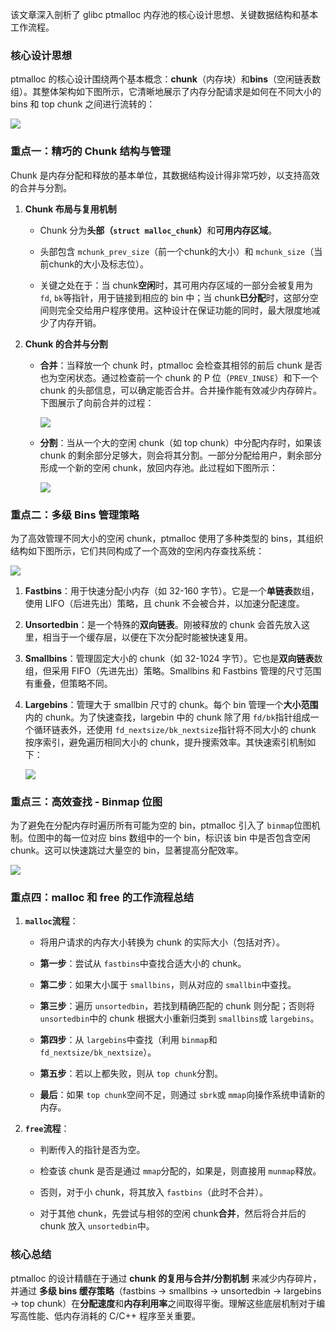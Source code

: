 该文章深入剖析了 glibc ptmalloc 内存池的核心设计思想、关键数据结构和基本工作流程。

### 核心设计思想

ptmalloc 的核心设计围绕两个基本概念：​**chunk**​（内存块）和 ​**bins**​（空闲链表数组）。其整体架构如下图所示，它清晰地展示了内存分配请求是如何在不同大小的 bins 和 top chunk 之间进行流转的：

![](https://hunyuan-plugin-private-1258344706.cos.ap-nanjing.myqcloud.com/pdf_youtu/img/1761030298_26826ae12a4340bdad3f40805d2ae54e.png?q-sign-algorithm=sha1&q-ak=AKID372nLgqocp7HZjfQzNcyGOMTN3Xp6FEA&q-sign-time=1761030318%3B2076390318&q-key-time=1761030318%3B2076390318&q-header-list=host&q-url-param-list=&q-signature=8fa734e3921392d22b5b5c67f274254e6a7a0e5d)

### 重点一：精巧的 Chunk 结构与管理

Chunk 是内存分配和释放的基本单位，其数据结构设计得非常巧妙，以支持高效的合并与分割。

1. ​**Chunk 布局与复用机制**​
    
    - Chunk 分为**头部（`struct malloc_chunk`）​**​ 和**可用内存区域**。
        
    - 头部包含 `mchunk_prev_size`（前一个chunk的大小）和 `mchunk_size`（当前chunk的大小及标志位）。
        
    - 关键之处在于：当 chunk ​**空闲**时，其可用内存区域的一部分会被复用为 `fd`, `bk`等指针，用于链接到相应的 bin 中；当 chunk ​**已分配**时，这部分空间则完全交给用户程序使用。这种设计在保证功能的同时，最大限度地减少了内存开销。
        
    
2. ​**Chunk 的合并与分割**​
    
    - ​**合并**​：当释放一个 chunk 时，ptmalloc 会检查其相邻的前后 chunk 是否也为空闲状态。通过检查前一个 chunk 的 P 位（`PREV_INUSE`）和下一个 chunk 的头部信息，可以确定能否合并。合并操作能有效减少内存碎片。下图展示了向前合并的过程：
        
        ![](https://hunyuan-plugin-private-1258344706.cos.ap-nanjing.myqcloud.com/pdf_youtu/img/1761030298_97b09208f6e84eb4935e3cd9d48be65b.png?q-sign-algorithm=sha1&q-ak=AKID372nLgqocp7HZjfQzNcyGOMTN3Xp6FEA&q-sign-time=1761030326%3B2076390326&q-key-time=1761030326%3B2076390326&q-header-list=host&q-url-param-list=&q-signature=8910fd69cbb7bfe7b13a8cfc8a76fdd390c2d4ec)
        
    - ​**分割**​：当从一个大的空闲 chunk（如 top chunk）中分配内存时，如果该 chunk 的剩余部分足够大，则会将其分割。一部分分配给用户，剩余部分形成一个新的空闲 chunk，放回内存池。此过程如下图所示：
        
        ![](https://hunyuan-plugin-private-1258344706.cos.ap-nanjing.myqcloud.com/pdf_youtu/img/1761030298_d7b3a20fa324439ca44204eb0805472b.png?q-sign-algorithm=sha1&q-ak=AKID372nLgqocp7HZjfQzNcyGOMTN3Xp6FEA&q-sign-time=1761030328%3B2076390328&q-key-time=1761030328%3B2076390328&q-header-list=host&q-url-param-list=&q-signature=50e99c2e7ddc52879d1d6da4c295b38674e9b126)
        
    

### 重点二：多级 Bins 管理策略

为了高效管理不同大小的空闲 chunk，ptmalloc 使用了多种类型的 bins，其组织结构如下图所示，它们共同构成了一个高效的空闲内存查找系统：

![](https://hunyuan-plugin-private-1258344706.cos.ap-nanjing.myqcloud.com/pdf_youtu/img/1761030298_3500715e643e4eed8f608086ced28d4e.png?q-sign-algorithm=sha1&q-ak=AKID372nLgqocp7HZjfQzNcyGOMTN3Xp6FEA&q-sign-time=1761030329%3B2076390329&q-key-time=1761030329%3B2076390329&q-header-list=host&q-url-param-list=&q-signature=737ef7b0f7bdafb089bbca51187147d135b299b2)

1. ​**Fastbins**​：用于快速分配小内存（如 32-160 字节）。它是一个**单链表**数组，使用 LIFO（后进先出）策略，且 chunk 不会被合并，以加速分配速度。
    
2. ​**Unsortedbin**​：是一个特殊的**双向链表**。刚被释放的 chunk 会首先放入这里，相当于一个缓存层，以便在下次分配时能被快速复用。
    
3. ​**Smallbins**​：管理固定大小的 chunk（如 32-1024 字节）。它也是**双向链表**数组，但采用 FIFO（先进先出）策略。Smallbins 和 Fastbins 管理的尺寸范围有重叠，但策略不同。
    
4. ​**Largebins**​：管理大于 smallbin 尺寸的 chunk。每个 bin 管理一个**大小范围**内的 chunk。为了快速查找，largebin 中的 chunk 除了用 `fd/bk`指针组成一个循环链表外，还使用 `fd_nextsize/bk_nextsize`指针将不同大小的 chunk 按序索引，避免遍历相同大小的 chunk，提升搜索效率。其快速索引机制如下：
    
    ![](https://hunyuan-plugin-private-1258344706.cos.ap-nanjing.myqcloud.com/pdf_youtu/img/1761030298_b16be4986f934347ac770b8c5341e0b0.png?q-sign-algorithm=sha1&q-ak=AKID372nLgqocp7HZjfQzNcyGOMTN3Xp6FEA&q-sign-time=1761030336%3B2076390336&q-key-time=1761030336%3B2076390336&q-header-list=host&q-url-param-list=&q-signature=83ec3a69075ae8c752c8302164ab264ba4d59389)
    

### 重点三：高效查找 - Binmap 位图

为了避免在分配内存时遍历所有可能为空的 bin，ptmalloc 引入了 `binmap`位图机制。位图中的每一位对应 bins 数组中的一个 bin，标识该 bin 中是否包含空闲 chunk。这可以快速跳过大量空的 bin，显著提高分配效率。

![](https://hunyuan-plugin-private-1258344706.cos.ap-nanjing.myqcloud.com/pdf_youtu/img/1761030298_2e6f73eb8dda499ca8a351f0f677800c.png?q-sign-algorithm=sha1&q-ak=AKID372nLgqocp7HZjfQzNcyGOMTN3Xp6FEA&q-sign-time=1761030338%3B2076390338&q-key-time=1761030338%3B2076390338&q-header-list=host&q-url-param-list=&q-signature=ac6d356222e5b2b71e786c926a2745da49077ace)

### 重点四：malloc 和 free 的工作流程总结

1. ​**`malloc`流程**​：
    
    - 将用户请求的内存大小转换为 chunk 的实际大小（包括对齐）。
        
    - ​**第一步**​：尝试从 `fastbins`中查找合适大小的 chunk。
        
    - ​**第二步**​：如果大小属于 `smallbins`，则从对应的 `smallbin`中查找。
        
    - ​**第三步**​：遍历 `unsortedbin`，若找到精确匹配的 chunk 则分配；否则将 `unsortedbin`中的 chunk 根据大小重新归类到 `smallbins`或 `largebins`。
        
    - ​**第四步**​：从 `largebins`中查找（利用 `binmap`和 `fd_nextsize/bk_nextsize`）。
        
    - ​**第五步**​：若以上都失败，则从 `top chunk`分割。
        
    - ​**最后**​：如果 `top chunk`空间不足，则通过 `sbrk`或 `mmap`向操作系统申请新的内存。
        
    
2. ​**`free`流程**​：
    
    - 判断传入的指针是否为空。
        
    - 检查该 chunk 是否是通过 `mmap`分配的，如果是，则直接用 `munmap`释放。
        
    - 否则，对于小 chunk，将其放入 `fastbins`（此时不合并）。
        
    - 对于其他 chunk，先尝试与相邻的空闲 chunk ​**合并**，然后将合并后的 chunk 放入 `unsortedbin`中。
        
    

### 核心总结

ptmalloc 的设计精髓在于通过 ​**chunk 的复用与合并/分割机制**​ 来减少内存碎片，并通过 ​**多级 bins 缓存策略**​（fastbins -> smallbins -> unsortedbin -> largebins -> top chunk）在**分配速度**和**内存利用率**之间取得平衡。理解这些底层机制对于编写高性能、低内存消耗的 C/C++ 程序至关重要。